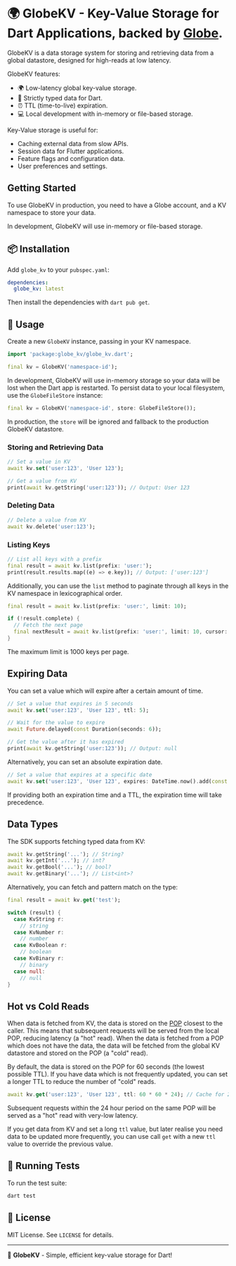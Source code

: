# 🌍 GlobeKV - Key-Value Storage for Dart Applications, backed by [Globe](https://globe.dev).

GlobeKV is a data storage system for storing and retrieving data from a global datastore, designed for high-reads at low latency. 

GlobeKV features:

- 🌍 Low-latency global key-value storage.
- 🎯 Strictly typed data for Dart.
- ⏰ TTL (time-to-live) expiration.
- 💻 Local development with in-memory or file-based storage.

Key-Value storage is useful for:

- Caching external data from slow APIs.
- Session data for Flutter applications.
- Feature flags and configuration data.
- User preferences and settings.

## Getting Started

To use GlobeKV in production, you need to have a Globe account, and a KV namespace to store your data.

In development, GlobeKV will use in-memory or file-based storage.

## 📦 Installation

Add `globe_kv` to your `pubspec.yaml`:

```yaml
dependencies:
  globe_kv: latest
```

Then install the dependencies with `dart pub get`.

## 🔧 Usage

Create a new `GlobeKV` instance, passing in your KV namespace.

```dart
import 'package:globe_kv/globe_kv.dart';

final kv = GlobeKV('namespace-id');
```

In development, GlobeKV will use in-memory storage so your data will be lost when the Dart app is restarted. To persist data to your local filesystem, use the `GlobeFileStore` instance:

```dart
final kv = GlobeKV('namespace-id', store: GlobeFileStore());
```

In production, the `store` will be ignored and fallback to the production GlobeKV datastore.

### Storing and Retrieving Data

```dart
// Set a value in KV
await kv.set('user:123', 'User 123');

// Get a value from KV
print(await kv.getString('user:123')); // Output: User 123
```

### Deleting Data

```dart
// Delete a value from KV
await kv.delete('user:123');
```

### Listing Keys

```dart
// List all keys with a prefix
final result = await kv.list(prefix: 'user:');
print(result.results.map((e) => e.key)); // Output: ['user:123']
```

Additionally, you can use the `list` method to paginate through all keys in the KV namespace in lexicographical order.

```dart
final result = await kv.list(prefix: 'user:', limit: 10); 

if (!result.complete) {
  // Fetch the next page
  final nextResult = await kv.list(prefix: 'user:', limit: 10, cursor: result.cursor!);
}
```

The maximum limit is 1000 keys per page.

## Expiring Data

You can set a value which will expire after a certain amount of time.

```dart
// Set a value that expires in 5 seconds
await kv.set('user:123', 'User 123', ttl: 5);

// Wait for the value to expire
await Future.delayed(const Duration(seconds: 6));

// Get the value after it has expired
print(await kv.getString('user:123')); // Output: null
```

Alternatively, you can set an absolute expiration date.

```dart
// Set a value that expires at a specific date
await kv.set('user:123', 'User 123', expires: DateTime.now().add(const Duration(seconds: 60)));
```

If providing both an expiration time and a TTL, the expiration time will take precedence.

## Data Types

The SDK supports fetching typed data from KV:

```dart
await kv.getString('...'); // String?
await kv.getInt('...'); // int?
await kv.getBool('...'); // bool?
await kv.getBinary('...'); // List<int>?
```

Alternatively, you can fetch and pattern match on the type:

```dart
final result = await kv.get('test');

switch (result) {
  case KvString r:
    // string
  case KvNumber r:
    // number
  case KvBoolean r:
    // boolean
  case KvBinary r:
    // binary
  case null:
    // null
}
```

## Hot vs Cold Reads

When data is fetched from KV, the data is stored on the [POP](https://en.wikipedia.org/wiki/Point_of_presence) closest to the caller. This means that subsequent requests will be served from the local POP, reducing latency (a "hot" read). When the data is fetched from a POP which does not have the data, the data will be fetched from the global KV datastore and stored on the POP (a "cold" read).

By default, the data is stored on the POP for 60 seconds (the lowest possible TTL). If you have data which is not frequently updated, you can set a longer TTL to reduce the number of "cold" reads.

```dart
await kv.get('user:123', 'User 123', ttl: 60 * 60 * 24); // Cache for 24 hours
``` 

Subsequent requests within the 24 hour period on the same POP will be served as a "hot" read with very-low latency.

If you get data from KV and set a long `ttl` value, but later realise you need data to be updated more frequently, you can use call `get` with a new `ttl` value to override the previous value.

## 🧪 Running Tests

To run the test suite:

```sh
dart test
```

## 📜 License

MIT License. See `LICENSE` for details.

---

🚀 **GlobeKV** - Simple, efficient key-value storage for Dart!
